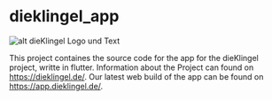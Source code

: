 # dieklingel_app

![alt dieKlingel Logo und Text](https://dieklingel.de/_nuxt/image/5577c6.webp)

This project containes the source code for the app for the dieKlingel project, writte in flutter. 
Information about the Project can found on https://dieklingel.de/.
Our latest web build of the app can be found on https://app.dieklingel.de/.
